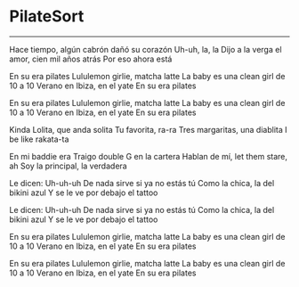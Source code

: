 # PilateSort
---
Hace tiempo, algún cabrón dañó su corazón
Uh-uh, la, la
Dijo a la verga el amor, cien mil años atrás
Por eso ahora está

En su era pilates
Lululemon girlie, matcha latte
La baby es una clean girl de 10 a 10
Verano en Ibiza, en el yate
En su era pilates

En su era pilates
Lululemon girlie, matcha latte
La baby es una clean girl de 10 a 10
Verano en Ibiza, en el yate
En su era pilates

Kinda Lolita, que anda solita
Tu favorita, ra-ra
Tres margaritas, una diablita
I be like rakata-ta

En mi baddie era
Traigo double G en la cartera
Hablan de mí, let them stare, ah
Soy la principal, la verdadera

Le dicen: Uh-uh-uh
De nada sirve si ya no estás tú
Como la chica, la del bikini azul
Y se le ve por debajo el tattoo

Le dicen: Uh-uh-uh
De nada sirve si ya no estás tú
Como la chica, la del bikini azul
Y se le ve por debajo el tattoo

En su era pilates
Lululemon girlie, matcha latte
La baby es una clean girl de 10 a 10
Verano en Ibiza, en el yate
En su era pilates

En su era pilates
Lululemon girlie, matcha latte
La baby es una clean girl de 10 a 10
Verano en Ibiza, en el yate
En su era pilates

